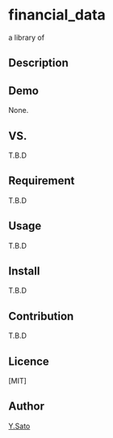 financial_data
====
a library of 

## Description


## Demo
None.

## VS. 
T.B.D

## Requirement
T.B.D

## Usage
T.B.D

## Install
T.B.D
## Contribution
T.B.D

## Licence

[MIT]

## Author
[Y.Sato](https://github.com/zeroshiki56)
